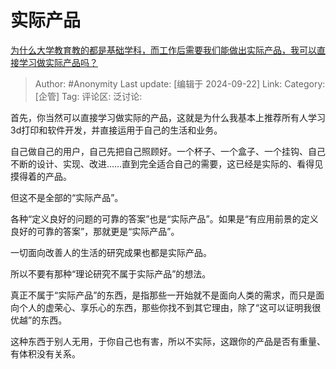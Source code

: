 # 实际产品
[为什么大学教育教的都是基础学科，而工作后需要我们能做出实际产品，我可以直接学习做实际产品吗？](https://www.zhihu.com/question/666917640/answer/3632149835)

> Author: #Anonymity
> Last update: [编辑于 2024-09-22]
> Link:
> Category: [企管]
> Tag: 
> 评论区:
> 泛讨论:

首先，你当然可以直接学习做实际的产品，这就是为什么我基本上推荐所有人学习3d打印和软件开发，并直接运用于自己的生活和业务。

自己做自己的用户，自己先把自己照顾好。一个杯子、一个盒子、一个挂钩、自己不断的设计、实现、改进……直到完全适合自己的需要，这已经是实际的、看得见摸得着的产品。

但这不是全部的“实际产品”。

各种“定义良好的问题的可靠的答案”也是“实际产品”。如果是“有应用前景的定义良好的可靠的答案”，那就更是“实际产品”。

一切面向改善人的生活的研究成果也都是实际产品。

所以不要有那种“理论研究不属于实际产品”的想法。

真正不属于“实际产品”的东西，是指那些一开始就不是面向人类的需求，而只是面向个人的虚荣心、享乐心的东西，那些你找不到其它理由，除了“这可以证明我很优越”的东西。

这种东西于别人无用，于你自己也有害，所以不实际，这跟你的产品是否有重量、有体积没有关系。